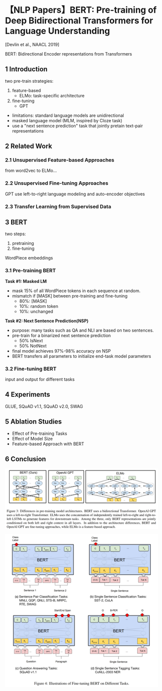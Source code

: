 # 【NLP Papers】BERT: Pre-training of Deep Bidirectional Transformers for Language Understanding



[Devlin et al., NAACL 2019]

BERT: Bidirectional Encoder representations from Transformers

## 1 Introduction
two pre-train strategies:
1. feature-based
	- ELMo: task-specific architecture
2. fine-tuning
	- GPT

- limitations: standard language models are unidirectional
- masked language model (MLM, inspired by Cloze task)
- use a "next sentence prediction" task that jointly pretain text-pair representations


## 2 Related Work
### 2.1 Unsupervised Feature-based Approaches
from word2vec to ELMo...

### 2.2 Unsupervised Fine-tuning Approaches
GPT use left-to-right language modeling and auto-encoder objectives

### 2.3 Transfer Learning from Supervised Data


## 3 BERT
two steps:
1. pretraining
2. fine-tuning

WordPiece embeddings

### 3.1 Pre-training BERT
**Task #1: Masked LM**
- mask 15% of all WordPiece tokens in each sequence at random.
- mismatch if [MASK] between pre-training and fine-tuning 
	- 80%: [MASK]
	- 10%: random token
	- 10%: unchanged

**Task #2: Next Sentence Prediction(NSP)**
- purpose: many tasks such as QA and NLI are based on two sentences.
- pre-train for a binarized next sentence prediction
	- 50% IsNext
	- 50% NotNext
- final model achieves 97%-98% accuracy on NSP
- BERT transfers all parameters to initialize end-task model parameters

### 3.2 Fine-tuning BERT
input and output for different tasks

## 4 Experiments
GLUE, SQuAD v1.1, SQuAD v2.0, SWAG

## 5 Ablation Studies
- Effect of Pre-training Tasks
- Effect of Model Size
- Feature-based Approach with BERT

## 6 Conclusion
![88119d5820069cd6ea1914c6049a9682.png](../resources/e701f88d745347bab49f75565d6430cd.png)

![d076d4b7ae2b58b370bc36b79dee3ac6.png](../resources/4276e9de919f4c90aca49affa924e24c.png)
